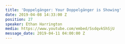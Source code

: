 ```yaml
---
title: 'Doppelgänger: Your Doppelgänger is Showing'
date: 2019-04-08 14:33:00 Z
position: 27
speaker: Ethan Harrington
media: https://www.youtube.com/embed/SsdqvkShSjU
message_date: 2019-04-11 04:00:00 Z
---
```


